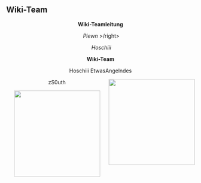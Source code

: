 ## Wiki-Team

<center>  

**Wiki-Teamleitung**

<p>
   <right> <img src="../../../assets/image/Wiki Team/piewn skin.png" alt>
    <em>Piewn</em> >/right>
</p> <p>
   <left> <img src="../../../assets/image/Wiki Team/Hoschiii-skin.png" alt>
       <em>Hoschiii</em> </left>
</p>

<center>

**Wiki-Team**

</center>

<left> Hoschiii </left>  <right> EtwasAngelndes </right>


<img align="right" width="230" eight="90" src="../../../assets/image/Wiki Team/EtwasAngelndes-skin.png">  

<left> zS0uth </left> 

<img align="center" width="230" eight="90" src="../../../assets/image/Wiki Team/zS0uth-skin.png">
